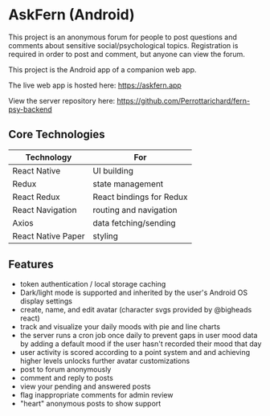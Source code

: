 # AskFern (Android)

This project is an anonymous forum for people to post questions and comments about sensitive social/psychological topics. Registration is required in order to post and comment, but anyone can view the forum.

This project is the Android app of a companion web app.

The live web app is hosted here:
https://askfern.app

View the server repository here:
https://github.com/Perrottarichard/fern-psy-backend

## Core Technologies

| Technology         | For                      |
| ------------------ | ------------------------ |
| React Native       | UI building              |
| Redux              | state management         |
| React Redux        | React bindings for Redux |
| React Navigation   | routing and navigation   |
| Axios              | data fetching/sending    |
| React Native Paper | styling                  |

## Features

- token authentication / local storage caching
- Dark/light mode is supported and inherited by the user's Android OS display settings
- create, name, and edit avatar (character svgs provided by @bigheads react)
- track and visualize your daily moods with pie and line charts
- the server runs a cron job once daily to prevent gaps in user mood data by adding a default mood if the user hasn't recorded their mood that day
- user activity is scored according to a point system and and achieving higher levels unlocks further avatar customizations
- post to forum anonymously
- comment and reply to posts
- view your pending and answered posts
- flag inappropriate comments for admin review
- "heart" anonymous posts to show support
